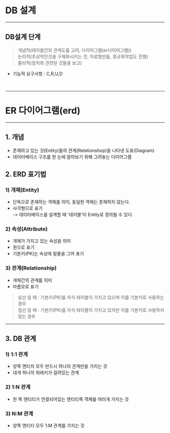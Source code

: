 # DB 설계
<hr>

## DB설계 단계

> 개념적(테이블간의 관계도를 고려, 다이어그램(er다이어그램))<br>
> 논리적(추상적인것을 구체화시키는 것, 자료형만듦, 정규화작업도 진행)<br>
> 물리적(장치와 관련된 것들을 보고)<br>

* 기능적 요구사항 : C,R,U,D<br>
<br>
<hr>

# ER 다이어그램(erd)

<hr>

## 1. 개념<br>

* 존재하고 있는 것(Entity)들의 관계(Relationshop)을 나타낸 도표(Diagram)<br>
* 데이터베이스 구조를 한 눈에 알아보기 위해 그려놓는 다이어그램<br>


## 2. ERD 표기법<br>


### 1) 개체(Entity)<br>


* 단독으로 존재하는 객체를 의미, 동일한 객체는 존재하지 않는다.<br>
* 사각형으로 표기<br>
-> 데이터베이스를 설계할 때 '테이블'이 Entity로 정의될 수 있다.<br>


### 2) 속성(Attribute)<br>

* 개체가 가지고 있는 속성을 의미<br>
* 원으로 표기<br>
* 기본키(PK)는 속성에 밑줄을 그어 표기<br>

### 3) 관계(Relationship)<br>

* 개체간의 관계를 의미<br>
* 마름모로 표기<br>

> 실선 일 때 : 기본키(PK)를 자식 테이블이 가지고 있으며 이를 기본키로 사용하는 경우<br>
> 점선 일 때 : 기본키(PK)를 자식 테이블이 가지고 있지만 이를 기본키로 사용하지 않는 경우<br>
<hr>

## 3. DB 관계<br>

### 1) 1:1 관계<br>

* 양쪽 엔티치 모두 반드시 하나의 관계만을 가지는 것<br>
* 대개 하나의 외래키가 걸려있는 관계<br>

### 2) 1:N 관계<br>

* 한 쪽 엔티티가 연결되어있는 엔티티쪽 객체를 여러개 가지는 것<br>

### 3) N:M 관계<br>

* 양쪽 엔티티 모두 1:M 관계를 가지는 것<br>


